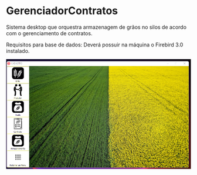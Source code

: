 # GerenciadorContratos
Sistema desktop que orquestra armazenagem de grãos no silos de acordo com o gerenciamento de contratos.

Requisitos para base de dados: Deverá possuir na máquina o Firebird 3.0 instalado.

![rasoluti](./tela-inicial.png?raw=true "Tela inicial do sistema")
